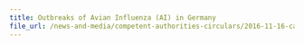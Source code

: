 ```yaml
---
title: Outbreaks of Avian Influenza (AI) in Germany 
file_url: /news-and-media/competent-authorities-circulars/2016-11-16-ca.pdf
---
```

